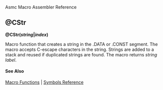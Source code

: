 Asmc Macro Assembler Reference

## @CStr

**@CStr(_string_\|_index_)**

Macro function that creates a string in the .DATA or .CONST segment. The macro accepts C-escape characters in the string. Strings are added to a stack and reused if duplicated strings are found. The macro returns _string label_.

#### See Also

[Macro Functions](macro-functions.md) | [Symbols Reference](readme.md)

